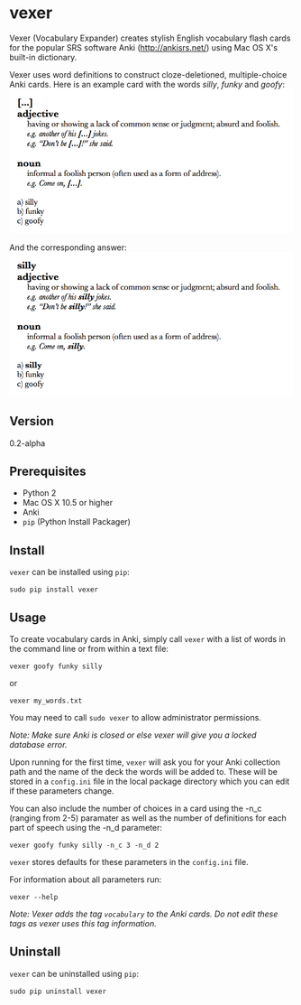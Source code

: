 # vexer
Vexer (Vocabulary Expander) creates stylish English vocabulary flash cards for the popular SRS software Anki (http://ankisrs.net/) using Mac OS X's built-in dictionary.

Vexer uses word definitions to construct cloze-deletioned, multiple-choice Anki cards. Here is an example card with the words *silly*, *funky* and *goofy*:
![Vexer example question](screenshots/vexer_example_card_question.png?raw=true "Vexer Example Question")

And the corresponding answer:
![Vexer example answer](screenshots/vexer_example_card_answer.png?raw=true "Vexer Example Answer")

## Version
0.2-alpha

## Prerequisites
* Python 2
* Mac OS X 10.5 or higher
* Anki
* `pip` (Python Install Packager)

## Install
`vexer` can be installed using `pip`:
```
sudo pip install vexer
```

## Usage
To create vocabulary cards in Anki, simply call `vexer` with a list of words in the command line or from within a text file:
```
vexer goofy funky silly
```
or
```
vexer my_words.txt
```

You may need to call `sudo vexer` to allow administrator permissions.

_Note: Make sure Anki is closed or else vexer will give you a locked database error._

Upon running for the first time, `vexer` will ask you for your Anki collection path and the name of the deck the words will be added to. These will be stored in a `config.ini` file in the local package directory which you can edit if these parameters change.

You can also include the number of choices in a card using the -n_c (ranging from 2-5) paramater as well as the number of definitions for each part of speech using the -n_d parameter:
```
vexer goofy funky silly -n_c 3 -n_d 2
```

`vexer` stores defaults for these parameters in the `config.ini` file.

For information about all parameters run:
```
vexer --help
```

_Note: Vexer adds the tag `vocabulary` to the Anki cards. Do not edit these tags as vexer uses this tag information._

## Uninstall
`vexer` can be uninstalled using `pip`:
```
sudo pip uninstall vexer
```
